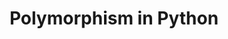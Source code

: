 ---
title: Polymorphism in Python
description: Learn about Polymorphism in Python. Polymorphism is the ability of an object to take on many forms. The most common use of polymorphism in OOP occurs when a parent class reference is used to refer to a child class object.
sidebar: 
    order: 86
---